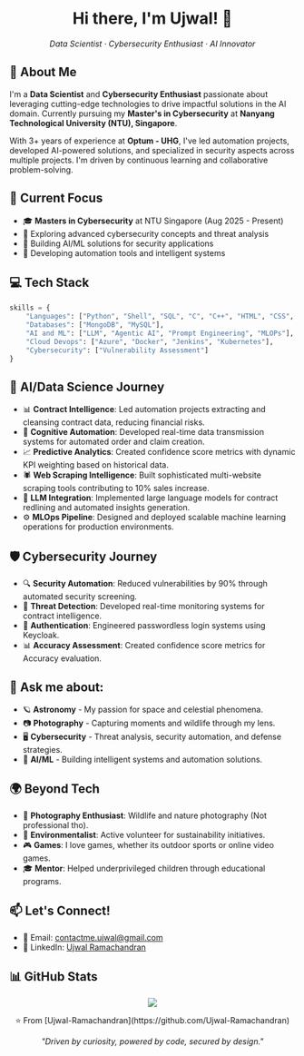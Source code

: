 <h1 align="center">Hi there, I'm Ujwal! 👋</h1>
<p align="center">
  <em>Data Scientist · Cybersecurity Enthusiast · AI Innovator</em>
</p>

## 🚀 About Me

I'm a **Data Scientist** and **Cybersecurity Enthusiast** passionate about leveraging cutting-edge technologies to drive impactful solutions in the AI domain. Currently pursuing my **Master's in Cybersecurity** at **Nanyang Technological University (NTU), Singapore**.

With 3+ years of experience at **Optum - UHG**, I've led automation projects, developed AI-powered solutions, and specialized in security aspects across multiple projects. I'm driven by continuous learning and collaborative problem-solving.

## 🔭 Current Focus

- 🎓 **Masters in Cybersecurity** at NTU Singapore (Aug 2025 - Present)
- 🔐 Exploring advanced cybersecurity concepts and threat analysis
- 🤖 Building AI/ML solutions for security applications
- 📡 Developing automation tools and intelligent systems


## 💻 Tech Stack


```python
skills = {
    "Languages": ["Python", "Shell", "SQL", "C", "C++", "HTML", "CSS", "JavaScript"],
    "Databases": ["MongoDB", "MySQL"],
    "AI and ML": ["LLM", "Agentic AI", "Prompt Engineering", "MLOPs"],
    "Cloud Devops": ["Azure", "Docker", "Jenkins", "Kubernetes"],
    "Cybersecurity": ["Vulnerability Assessment"]
}
```


## 🤖 AI/Data Science Journey

- 📊 **Contract Intelligence**: Led automation projects extracting and cleansing contract data, reducing financial risks.
- 🔄 **Cognitive Automation**: Developed real-time data transmission systems for automated order and claim creation.
- 📈 **Predictive Analytics**: Created confidence score metrics with dynamic KPI weighting based on historical data.
- 🕷️ **Web Scraping Intelligence**: Built sophisticated multi-website scraping tools contributing to 10% sales increase.
- 🧠 **LLM Integration**: Implemented large language models for contract redlining and automated insights generation.
- ⚙️ **MLOps Pipeline**: Designed and deployed scalable machine learning operations for production environments.


## 🛡️ Cybersecurity Journey

- 🔍 **Security Automation**: Reduced vulnerabilities by 90% through automated security screening.
- 🎯 **Threat Detection**: Developed real-time monitoring systems for contract intelligence.
- 🔐 **Authentication**: Engineered passwordless login systems using Keycloak.
- 📊 **Accuracy Assessment**: Created confidence score metrics for Accuracy evaluation.


## 💬 Ask me about:

- 🪐 **Astronomy** - My passion for space and celestial phenomena.
- 📷 **Photography** - Capturing moments and wildlife through my lens.
- 🖥️ **Cybersecurity** - Threat analysis, security automation, and defense strategies.
- 🤖 **AI/ML** - Building intelligent systems and automation solutions.


## 🌍 Beyond Tech

- 📸 **Photography Enthusiast**: Wildlife and nature photography (Not professional tho).
- 🌱 **Environmentalist**: Active volunteer for sustainability initiatives.
- 🎮 **Games**: I love games, whether its outdoor sports or online video games.
- 🎓 **Mentor**: Helped underprivileged children through educational programs.


## 📫 Let's Connect!

- 📧 Email: [contactme.ujwal@gmail.com](mailto:contactme.ujwal@gmail.com?subject=Hi,%20I'd%20like%20to%20know%20more%20about%20you&body=Hi%20Ujwal,%0A%0AI%20came%20across%20your%20profile%20and%20would%20love%20to%20learn%20more%20about%20your%20work%20and%20experiences.%20Could%20you%20please%20share%20your%20resume?%0A%0AThanks!)
- 💼 LinkedIn: [Ujwal Ramachandran](https://www.linkedin.com/in/ujwal-ramachandran-28b753199/)

## 📊 GitHub Stats
<p align="center"> <img src="https://github-readme-stats.vercel.app/api/top-langs/?username=Ujwal-Ramachandran&layout=compact&theme=radical" /></p>

<p align="center"> ⭐️ From [Ujwal-Ramachandran](https://github.com/Ujwal-Ramachandran)</p>
<p align="center"><em>"Driven by curiosity, powered by code, secured by design."</em></p>
